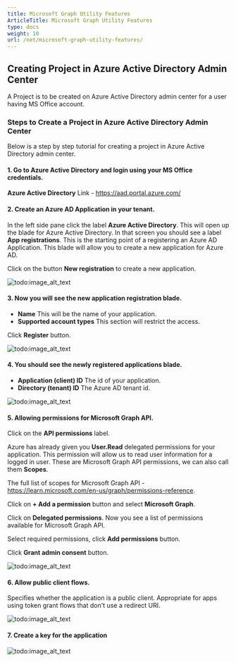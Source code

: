 ```yaml
---
title: Microsoft Graph Utility Features
ArticleTitle: Microsoft Graph Utility Features
type: docs
weight: 10
url: /net/microsoft-graph-utility-features/
---
```



## **Creating Project in Azure Active Directory Admin Center**

A Project is to be created on Azure Active Directory admin center for a user having MS Office account.

### **Steps to Create a Project in Azure Active Directory Admin Center**

Below is a step by step tutorial for creating a project in Azure Active Directory admin center.

#### 1. Go to Azure Active Directory and login using your MS Office credentials.

**Azure Active Directory** Link - <https://aad.portal.azure.com/>

#### 2. Create an Azure AD Application in your tenant.

In the left side pane click the label **Azure Active Directory**. This will open up the blade for Azure Active Directory. In that screen you should see a label **App registrations**. This is the starting point of a registering an Azure AD Application. This blade will allow you to create a new application for Azure AD.

Click on the button **New registration** to create a new application.

![todo:image_alt_text](microsoft-graph-utility-features_1.png)

#### 3. Now you will see the new application registration blade.

- **Name** This will be the name of your application.
- **Supported account types** This section will restrict the access.

Click **Register** button.

![todo:image_alt_text](microsoft-graph-utility-features_2.png)

#### 4. You should see the newly registered applications blade.

- **Application (client) ID** The id of your application.
- **Directory (tenant) ID** The Azure AD tenant id.

![todo:image_alt_text](microsoft-graph-utility-features_6.png)

#### 5. Allowing permissions for Microsoft Graph API.

Click on the **API permissions** label.

Azure has already given you **User.Read** delegated permissions for your application. This permission will allow us to read user information for a logged in user. These are Microsoft Graph API permissions, we can also call them **Scopes**.

The full list of scopes for Microsoft Graph API - <https://learn.microsoft.com/en-us/graph/permissions-reference>.

Click on **+ Add a permission** button and select **Microsoft Graph**.

Click on **Delegated permissions**. Now you see a list of permissions available for Microsoft Graph API.

Select required permissions, click **Add permissions** button.

Click **Grant admin consent** button.

![todo:image_alt_text](microsoft-graph-utility-features_3.png)

#### 6. Allow public client flows.

Specifies whether the application is a public client. Appropriate for apps using token grant flows that don't use a redirect URI.

![todo:image_alt_text](microsoft-graph-utility-features_4.png)

#### 7. Create a key for the application

![todo:image_alt_text](microsoft-graph-utility-features_5.png)
